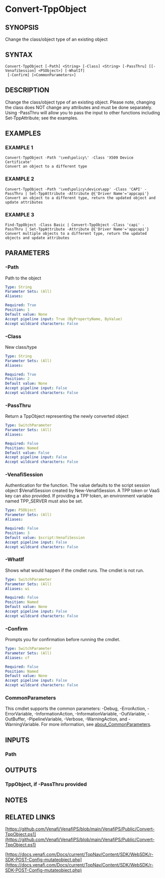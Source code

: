 # Convert-TppObject

## SYNOPSIS
Change the class/object type of an existing object

## SYNTAX

```
Convert-TppObject [-Path] <String> [-Class] <String> [-PassThru] [[-VenafiSession] <PSObject>] [-WhatIf]
 [-Confirm] [<CommonParameters>]
```

## DESCRIPTION
Change the class/object type of an existing object.
Please note, changing the class does NOT change any attributes and must be done separately.
Using -PassThru will allow you to pass the input to other functions including Set-TppAttribute; see the examples.

## EXAMPLES

### EXAMPLE 1
```
Convert-TppObject -Path '\ved\policy\' -Class 'X509 Device Certificate'
Convert an object to a different type
```

### EXAMPLE 2
```
Convert-TppObject -Path '\ved\policy\device\app' -Class 'CAPI' -PassThru | Set-TppAttribute -Attribute @{'Driver Name'='appcapi'}
Convert an object to a different type, return the updated object and update attributes
```

### EXAMPLE 3
```
Find-TppObject -Class Basic | Convert-TppObject -Class 'capi' -PassThru | Set-TppAttribute -Attribute @{'Driver Name'='appcapi'}
Convert multiple objects to a different type, return the updated objects and update attributes
```

## PARAMETERS

### -Path
Path to the object

```yaml
Type: String
Parameter Sets: (All)
Aliases:

Required: True
Position: 1
Default value: None
Accept pipeline input: True (ByPropertyName, ByValue)
Accept wildcard characters: False
```

### -Class
New class/type

```yaml
Type: String
Parameter Sets: (All)
Aliases:

Required: True
Position: 2
Default value: None
Accept pipeline input: False
Accept wildcard characters: False
```

### -PassThru
Return a TppObject representing the newly converted object

```yaml
Type: SwitchParameter
Parameter Sets: (All)
Aliases:

Required: False
Position: Named
Default value: False
Accept pipeline input: False
Accept wildcard characters: False
```

### -VenafiSession
Authentication for the function.
The value defaults to the script session object $VenafiSession created by New-VenafiSession.
A TPP token or VaaS key can also provided.
If providing a TPP token, an environment variable named TPP_SERVER must also be set.

```yaml
Type: PSObject
Parameter Sets: (All)
Aliases:

Required: False
Position: 3
Default value: $script:VenafiSession
Accept pipeline input: False
Accept wildcard characters: False
```

### -WhatIf
Shows what would happen if the cmdlet runs.
The cmdlet is not run.

```yaml
Type: SwitchParameter
Parameter Sets: (All)
Aliases: wi

Required: False
Position: Named
Default value: None
Accept pipeline input: False
Accept wildcard characters: False
```

### -Confirm
Prompts you for confirmation before running the cmdlet.

```yaml
Type: SwitchParameter
Parameter Sets: (All)
Aliases: cf

Required: False
Position: Named
Default value: None
Accept pipeline input: False
Accept wildcard characters: False
```

### CommonParameters
This cmdlet supports the common parameters: -Debug, -ErrorAction, -ErrorVariable, -InformationAction, -InformationVariable, -OutVariable, -OutBuffer, -PipelineVariable, -Verbose, -WarningAction, and -WarningVariable. For more information, see [about_CommonParameters](http://go.microsoft.com/fwlink/?LinkID=113216).

## INPUTS

### Path
## OUTPUTS

### TppObject, if -PassThru provided
## NOTES

## RELATED LINKS

[https://github.com/Venafi/VenafiPS/blob/main/VenafiPS/Public/Convert-TppObject.ps1](https://github.com/Venafi/VenafiPS/blob/main/VenafiPS/Public/Convert-TppObject.ps1)

[https://docs.venafi.com/Docs/current/TopNav/Content/SDK/WebSDK/r-SDK-POST-Config-mutateobject.php](https://docs.venafi.com/Docs/current/TopNav/Content/SDK/WebSDK/r-SDK-POST-Config-mutateobject.php)

